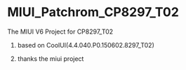 # MIUI_Patchrom_CP8297_T02

The MIUI V6 Project for CP8297_T02

1. based on CoolUI(4.4.040.P0.150602.8297_T02)

2. thanks the miui project

